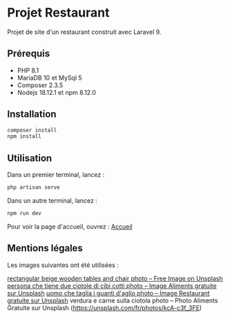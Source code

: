 # Projet Restaurant

Projet de site d'un restaurant construit avec Laravel 9.

## Prérequis

- PHP 8.1
- MariaDB 10 et MySql 5
- Composer 2.3.5
- Nodejs 18.12.1 et npm 8.12.0

## Installation

```bash
composer install
npm install
```

## Utilisation

Dans un premier terminal, lancez :

```bash
php artisan serve
```
Dans un autre terminal, lancez :

```bash
npm run dev
```

Pour voir la page d'accueil, ouvrez : [Accueil](http://127.0.0.1.8000)

## Mentions légales

Les images suivantes ont été utilisées : 

[rectangular beige wooden tables and chair photo – Free Image on Unsplash](https://unsplash.com/photos/Ciqxn7FE4vE)
[persona che tiene due ciotole di cibi cotti photo – Image Aliments gratuite sur Unsplash](https://unsplash.com/fr/photos/HPhbGuaoEwk)
[uomo che taglia i guanti d&#39;aglio photo – Image Restaurant gratuite sur Unsplash](https://unsplash.com/fr/photos/5JeTin55H9U)
verdura e carne sulla ciotola photo – Photo Aliments Gratuite sur Unsplash (https://unsplash.com/fr/photos/kcA-c3f_3FE)